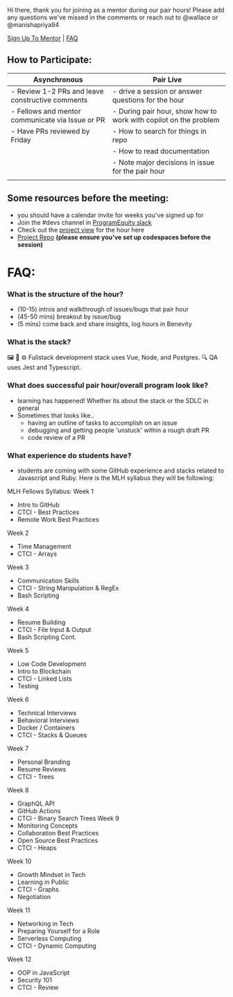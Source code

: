 Hi there, thank you for joining as a mentor during our pair hours!  Please add any questions we've missed in the comments or reach out to @wallace or @manishapriya94 

[Sign Up To Mentor](https://forms.gle/WQZsUUWP3knJTzY9A) | [FAQ](FAQ.md)

## How to Participate:

|Asynchronous|Pair Live| 
| ----| ---|
|- Review 1-2 PRs and leave constructive comments| - drive a session or answer questions for the hour
|- Fellows and mentor communicate via Issue or  PR |- During pair hour, show how to work with copilot on the problem
| - Have PRs reviewed by Friday | - How to search for things in repo | 
||- How to read documentation
||- Note major decisions in issue for the pair hour
||

## Some resources before the meeting:
- you should have a calendar invite for weeks you've signed up for
- Join the #devs channel in [ProgramEquity slack ](https://join.slack.com/t/programequity/shared_invite/zt-19cfxqoc7-ujtdi~0jOJUbS8vGIudK2w)
- Check out the [project view](https://github.com/orgs/ProgramEquity/projects/8/views/9) for the hour here
- [Project Repo](https://github.com/ProgramEquity/amplify) **(please ensure you've set up codespaces before the session)**

# FAQ:
### What is the structure of the hour?
- (10-15) intros and walkthrough of issues/bugs that pair hour 
- (45-50 mins) breakout by issue/bug
- (5 mins) come back and share insights, log hours in Benevity
### What is the stack?
🖼 🎨 ⚙️ Fullstack development stack uses Vue, Node, and Postgres.
🔍 QA uses Jest and Typescript.

### What does successful pair hour/overall program look like?
- learning has happened! Whether its about the stack or the SDLC in general 
- Sometimes that looks like..
  - having an outline of tasks to accomplish on an issue 
  - debugging and getting people 'unstuck' within a rough draft PR
  - code review of a PR 

### What experience do students have?
- students are coming with some GitHub experience and stacks related to Javascript and Ruby. Here is the MLH syllabus they will be following: 

MLH Fellows Syllabus: Week 1
- Intro to GitHub
- CTCI - Best Practices
- Remote Work Best Practices

Week 2
- Time Management
- CTCI - Arrays

Week 3
- Communication Skills
- CTCI - String Manipulation & RegEx
- Bash Scripting

Week 4
 - Resume Building
 - CTCI - File Input & Output
 - Bash Scripting Cont.

Week 5
 - Low Code Development
 - Intro to Blockchain
 - CTCI - Linked Lists
 - Testing

Week 6
- Technical Interviews
- Behavioral Interviews
- Docker / Containers
- CTCI - Stacks & Queues

Week 7
- Personal Branding
- Resume Reviews
- CTCI - Trees

Week 8
- GraphQL API
- GitHub Actions
- CTCI - Binary Search Trees
Week 9
- Monitoring Concepts
- Collaboration Best Practices
- Open Source Best Practices
- CTCI - Heaps

Week 10
- Growth Mindset in Tech
- Learning in Public
- CTCI - Graphs
- Negotiation

Week 11
- Networking in Tech
- Preparing Yourself for a Role
- Serverless Computing
- CTCI - Dynamic Computing

Week 12
- OOP in JavaScript
- Security 101
- CTCI - Review

